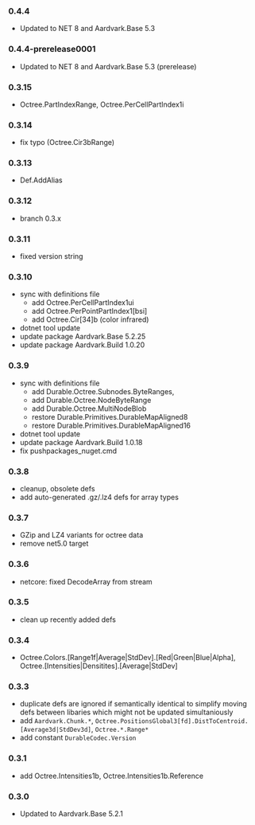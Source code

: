 ### 0.4.4
- Updated to NET 8 and Aardvark.Base 5.3

### 0.4.4-prerelease0001
- Updated to NET 8 and Aardvark.Base 5.3 (prerelease)

### 0.3.15
- Octree.PartIndexRange, Octree.PerCellPartIndex1i

### 0.3.14
- fix typo (Octree.Cir3bRange)

### 0.3.13
- Def.AddAlias

### 0.3.12
- branch 0.3.x

### 0.3.11
- fixed version string

### 0.3.10
- sync with definitions file
    - add Octree.PerCellPartIndex1ui
    - add Octree.PerPointPartIndex1[bsi]
    - add Octree.Cir[34]b (color infrared)
- dotnet tool update
- update package Aardvark.Base 5.2.25
- update package Aardvark.Build 1.0.20

### 0.3.9
- sync with definitions file
    - add Durable.Octree.Subnodes.ByteRanges,
    - add Durable.Octree.NodeByteRange
    - add Durable.Octree.MultiNodeBlob
    - restore Durable.Primitives.DurableMapAligned8
    - restore Durable.Primitives.DurableMapAligned16
- dotnet tool update
- update package Aardvark.Build 1.0.18
- fix pushpackages_nuget.cmd

### 0.3.8
- cleanup, obsolete defs
- add auto-generated .gz/.lz4 defs for array types

### 0.3.7
- GZip and LZ4 variants for octree data
- remove net5.0 target

### 0.3.6
- netcore: fixed DecodeArray from stream 

### 0.3.5
- clean up recently added defs

### 0.3.4
- Octree.Colors.[Range1f|Average|StdDev].[Red|Green|Blue|Alpha], Octree.[Intensities|Densitites].[Average|StdDev]

### 0.3.3
- duplicate defs are ignored if semantically identical to simplify moving defs between libaries which might not be updated simultaniously
- add `Aardvark.Chunk.*`, `Octree.PositionsGlobal3[fd].DistToCentroid.[Average3d|StdDev3d]`, `Octree.*.Range*`
- add constant `DurableCodec.Version`

### 0.3.1
- add Octree.Intensities1b, Octree.Intensities1b.Reference

### 0.3.0
- Updated to Aardvark.Base 5.2.1